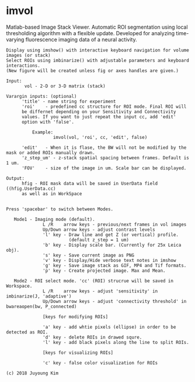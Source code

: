 # imvol
Matlab-based Image Stack Viewer. Automatic ROI segmentation using local thresholding algorithm with a flexible update. Developed for analyzing time-varying fluorescence imaging data of a neural activity.


    Display using imshow() with interactive keyboard navigation for volume images (or stack)
    Select ROIs using imbinarize() with adjustable parameters and keyboard interactions. 
    (New figure will be created unless fig or axes handles are given.)

    Input: 
           vol - 2-D or 3-D matrix (stack)

    Varargin inputs: (optional)
          'title' - name string for experiment
          'roi'    - predefined cc structure for ROI mode. Final ROI will
          be differnet depending on your Sensitivity and Connectivity
          values. If you want to just repeat the input cc, add 'edit'
          option with 'false'. 

              Example:
                      imvol(vol, 'roi', cc, 'edit', false)
              
          'edit'   - When it is flase, the BW will not be modified by the mask or added ROIs manually drawn.
          'z_step_um' - z-stack spatial spacing between frames. Default is 1 um.
          'FOV'    - size of the image in um. Scale bar can be displayed.

    Output:
          hfig - ROI mask data will be saved in UserData field ((hfig.UserData.cc) 
          as well as in WorkSpace
                  

    Press 'spacebar' to switch between Modes.

       Mode1 - Imaging mode (default).
                  L /R    arrow keys - previous/next frames in vol images
                  Up/Down arrow keys - adjust contrast levels
                  'l' key - Draw line and get Z (or vertical) profile.
                            (default z_step = 1 um)
                  'b' key - Display scale bar. (Currently for 25x Leica obj).
                  's' key - Save current image as PNG
                  'v' key - Display/Hide verbose text notes in imshow
                  'g' key - Save image stack as GIF, MP4 and Tif formats.
                  'p' key - Create projected image. Max and Mean.

       Mode2 - ROI select mode. 'cc' (ROI) strucrue will be saved in Workspace.
                  L /R    arrow keys - adjust 'sensitivity' in imbinarize(J, 'adaptive')
                  Up/Down arrow keys - adjust 'connectivity threshold' in bwareaopen(bw, P_connected)

                  [keys for modifying ROIs]

                  'a' key - add whtie pixels (ellipse) in order to be detected as ROI.
                  'd' key - delete ROIs in drawed squre.
                  'l' key - add black pixels along the line to split ROIs.

                  [keys for visualizing ROIs]

                  'c' key - false color visualization for ROIs

    (c) 2018 Juyoung Kim 
